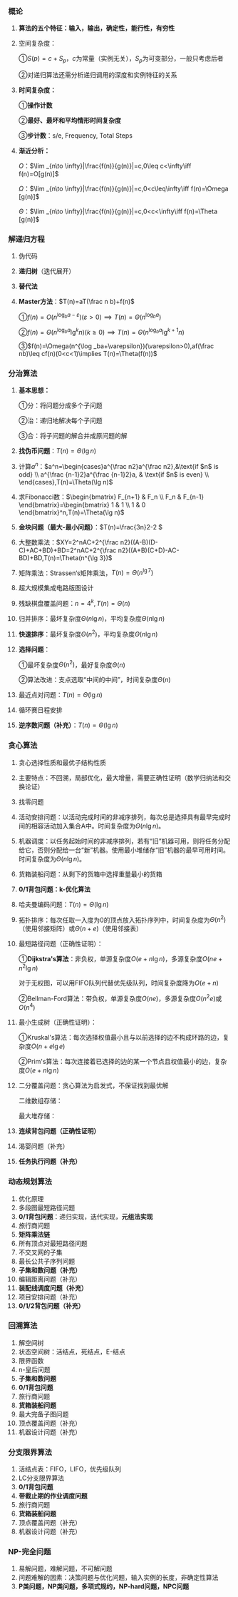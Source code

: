 ### 概论

1. **算法的五个特征：输入，输出，确定性，能行性，有穷性**

2. 空间复杂度：

   ①$S(p)=c+S_p$，$c$为常量（实例无关），$S_p$为可变部分，一般只考虑后者

   ②对递归算法还需分析递归调用的深度和实例特征的关系

3. **时间复杂度：**

   ①**操作计数**

   ②**最好、最坏和平均情形时间复杂度**

   ③**步计数**：s/e, Frequency, Total Steps

4. **渐近分析：**

   $O$：$\lim _{n\to \infty}|\frac{f(n)}{g(n)}|=c,0\leq c<\infty\iff f(n)=O[g(n)]$

   $\Omega$：$\lim _{n\to \infty}|\frac{f(n)}{g(n)}|=c,0<c\leq\infty\iff f(n)=\Omega [g(n)]$

   $\Theta$：$\lim _{n\to \infty}|\frac{f(n)}{g(n)}|=c,0<c<\infty\iff f(n)=\Theta [g(n)]$

### 解递归方程

1. 伪代码

2. **递归树**（迭代展开）

3. **替代法**

4. **Master方法**：$T(n)=aT(\frac n b)+f(n)$

   ①$f(n)=O(n^{\log _ba-\varepsilon})(\varepsilon>0)\implies  T(n)=\Theta(n^{\log _ba})$

   ②$f(n)=\Theta(n^{\log _ba}\lg^kn)(k\geq 0)\implies  T(n)=\Theta(n^{\log _ba}\lg^{k+1}n)$

   ③$f(n)=\Omega(n^{\log _ba+\varepsilon})(\varepsilon>0),af(\frac nb)\leq cf(n)(0<c<1)\implies  T(n)=\Theta(f(n))$

### 分治算法

1. **基本思想：**

   ①分：将问题分成多个子问题

   ②治：递归地解决每个子问题

   ③合：将子问题的解合并成原问题的解

2. **找伪币问题**：$T(n)=\Theta(\lg n)$

3. 计算$a^n$：$a^n=\begin{cases}a^{\frac n2}a^{\frac n2},&\text{if $n$ is odd} \\            a^{\frac {n-1}2}a^{\frac {n-1}2}a, & \text{if $n$ is even} \\    \end{cases},T(n)=\Theta(\lg n)$

4. 求Fibonacci数：$\begin{bmatrix} F_{n+1} & F_n \\ F_n & F_{n-1} \end{bmatrix}=\begin{bmatrix} 1 & 1 \\ 1 & 0 \end{bmatrix}^n,T(n)=\Theta(\lg n)$ 

5. **金块问题（最大-最小问题）**：$T(n)=\frac{3n}2-2  $

6. 大整数乘法：$XY=2^nAC+2^{\frac n2}((A-B)(D-C)+AC+BD)+BD=2^nAC+2^{\frac n2}((A+B)(C+D)-AC-BD)+BD,T(n)=\Theta(n^{\lg 3})$

7. 矩阵乘法：Strassen‘s矩阵乘法，$T(n)=\Theta(n^{\lg 7})$

8. 超大规模集成电路版图设计

9. 残缺棋盘覆盖问题：$n=4^k,T(n)=\Theta(n)$

10. 归并排序：最坏复杂度$\Theta(n\lg n)$，平均复杂度$\Theta(n\lg n)$

11. **快速排序**：最坏复杂度$\Theta(n^2)$，平均复杂度$\Theta(n\lg n)$

12. **选择问题**：

    ①最坏复杂度$\Theta(n^2)$，最好复杂度$\Theta(n)$

    ②算法改进：支点选取“中间的中间”，时间复杂度$\Theta(n)$

13. 最近点对问题：$T(n)=\Theta(\lg n)$

14. 循环赛日程安排

15. **逆序数问题（补充）**：$T(n)=\Theta(\lg n)$

### 贪心算法

1. 贪心选择性质和最优子结构性质

2. 主要特点：不回溯，局部优化，最大增量，需要正确性证明（数学归纳法和交换论证）

3. 找零问题

4. 活动安排问题：以活动完成时间的非减序排列，每次总是选择具有最早完成时间的相容活动加入集合A中。时间复杂度为$\Theta(n\lg n)$。

5. 机器调度：以任务起始时间的非减序排列，若有“旧”机器可用，则将任务分配给它，否则分配给一台“新”机器。使用最小堆储存“旧”机器的最早可用时间。时间复杂度为$\Theta(n\lg n)$。

6. 货箱装船问题：从剩下的货箱中选择重量最小的货箱

7. **0/1背包问题：k-优化算法**

8. 哈夫曼编码问题：$T(n)=\Theta(\lg n)$

9. 拓扑排序：每次任取一入度为0的顶点放入拓扑序列中，时间复杂度为$\Theta(n^2)$（使用邻接矩阵）或$\Theta(n+e)$（使用邻接表）

10. 最短路径问题（正确性证明）：

    ①**Dijkstra's算法**：非负权，单源复杂度$O(e+n\lg n)$，多源复杂度$O(ne+n^2\lg n)$

    对于无权图，可以用FIFO队列代替优先级队列，时间复杂度降为$O(e+n)$

    ②Bellman-Ford算法：带负权，单源复杂度$O(ne)$，多源复杂度$O(n^2e)$或$O(n^4)$

11. 最小生成树（正确性证明）：

    ①Kruskal's算法：每次选择权值最小且与以前选择的边不构成环路的边，复杂度$O(n+e\lg e)$

    ②Prim's算法：每次连接着已选择的边的某一个节点且权值最小的边，复杂度$O(e+n\lg n)$

12. 二分覆盖问题：贪心算法为启发式，不保证找到最优解

    二维数组存储：

    最大堆存储：

13. **连续背包问题（正确性证明）**

14. 渴婴问题（补充）

13. **任务执行问题（补充）**

### 动态规划算法

1. 优化原理
2. 多段图最短路径问题
3. **0/1背包问题**：递归实现，迭代实现，**元组法实现**
4. 旅行商问题
5. **矩阵乘法链**
6. 所有顶点对最短路径问题
7. 不交叉网的子集
8. 最长公共子序列问题
9. **子集和数问题（补充）**
10. 编辑距离问题（补充）
11. **装配线调度问题（补充）**
12. 项目安排问题（补充）
13. **0/1/2背包问题（补充）**

### 回溯算法

1. 解空间树
2. 状态空间树：活结点，死结点，E-结点
3. 限界函数
4. n-皇后问题
5. **子集和数问题**
6. **0/1背包问题**
7. 旅行商问题
8. **货箱装船问题**
9. 最大完备子图问题
10. 顶点覆盖问题（补充）
11. 机器设计问题（补充）

### 分支限界算法

1. 活结点表：FIFO，LIFO，优先级队列
2. LC分支限界算法
3. **0/1背包问题**
4. **带截止期的作业调度问题**
5. 旅行商问题
6. **货箱装船问题**
7. 顶点覆盖问题（补充）
8. 机器设计问题（补充）

### NP-完全问题

1. 易解问题，难解问题，不可解问题
2. 问题难解的因素：决策问题与优化问题，输入实例的长度，非确定性算法
3. **P类问题，NP类问题，多项式规约，NP-hard问题，NPC问题**
